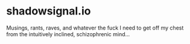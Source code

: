 # shadowsignal.io
Musings, rants, raves, and whatever the fuck I need to get off my chest from the intuitively inclined, schizophrenic mind...
